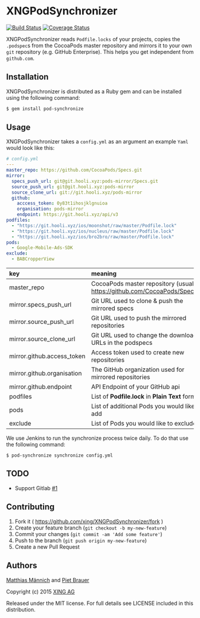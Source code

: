 # XNGPodSynchronizer

[![Build Status](https://travis-ci.org/xing/XNGPodsSynchronizer.svg?branch=master)](https://travis-ci.org/xing/XNGPodSynchronizer)
[![Coverage Status](https://coveralls.io/repos/xing/XNGPodsSynchronizer/badge.svg?branch=master)](https://coveralls.io/r/xing/XNGPodSynchronizer?branch=master)

XNGPodSynchronizer reads `Podfile.locks` of your projects, copies the `.podspec`s from the CocoaPods master repository and mirrors it to your own `git` repository (e.g. GitHub Enterprise). This helps you get independent from `github.com`.

## Installation

XNGPodSynchronizer is distributed as a Ruby gem and can be installed using the following command:

```bash
$ gem install pod-synchronize
```

## Usage

XNGPodSynchronizer takes a `config.yml` as an argument an example `Yaml` would look like this:

```yaml
# config.yml
---
master_repo: https://github.com/CocoaPods/Specs.git
mirror:
  specs_push_url: git@git.hooli.xyz:pods-mirror/Specs.git
  source_push_url: git@git.hooli.xyz:pods-mirror
  source_clone_url: git://git.hooli.xyz/pods-mirror
  github:
    acccess_token: 0y83t1ihosjklgnuioa
    organisation: pods-mirror
    endpoint: https://git.hooli.xyz/api/v3
podfiles:
  - "https://git.hooli.xyz/ios/moonshot/raw/master/Podfile.lock"
  - "https://git.hooli.xyz/ios/nucleus/raw/master/Podfile.lock"
  - "https://git.hooli.xyz/ios/bro2bro/raw/master/Podfile.lock"
pods:
  - Google-Mobile-Ads-SDK
exclude:
  - BABCropperView
```

|key|meaning|
|:----|:----|
|master_repo|CocoaPods master repository (usually: https://github.com/CocoaPods/Specs.git)|
|mirror.specs_push_url|Git URL used to clone & push the mirrored specs|
|mirror.source_push_url|Git URL used to push the mirrored repositories|
|mirror.source_clone_url|Git URL used to change the download URLs in the podspecs|
|mirror.github.access_token|Access token used to create new repositories|
|mirror.github.organisation|The GitHub organization used for mirrored repositories|
|mirror.github.endpoint|API Endpoint of your GitHub api|
|podfiles|List of __Podfile.lock__ in __Plain Text__ format|
|pods|List of additional Pods you would like to add|
|exclude|List of Pods you would like to exclude|

We use Jenkins to run the synchronize process twice daily. To do that use the following command:

```
$ pod-synchronize synchronize config.yml
```

## TODO

* Support Gitlab [#1](https://github.com/xing/XNGPodSynchronizer/issue/1)

## Contributing

1. Fork it ( https://github.com/xing/XNGPodSynchronizer/fork )
2. Create your feature branch (`git checkout -b my-new-feature`)
3. Commit your changes (`git commit -am 'Add some feature'`)
4. Push to the branch (`git push origin my-new-feature`)
5. Create a new Pull Request

## Authors

[Matthias Männich](https://github.com/matthias-maennich) and [Piet Brauer](https://github.com/pietbrauer)

Copyright (c) 2015 [XING AG](https://xing.com/)

Released under the MIT license. For full details see LICENSE included in this distribution.
